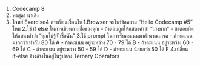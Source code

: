 1. Codecamp 8
2. พรสุดา  นาเลิง
3. โจทย์ 
Exercise4 การเขียนเงื่อนไข
    1.Browser จะโชว์ข้อความ “Hello Codecamp #5” ไหม
    2.ใช้ if else ในการเขียนถามชื่อของคุณ
        - ถ้าตอบถูกให้แสดงคำว่า “เก่งมาก”
        - ถ้าตอบผิดให้แสดงคำว่า “คุณไม่รู้จักชื่อฉัน”
    3.ใช้ prompt ในการรับคะแนนมาคำนวณเกรด
        - ถ้าคะแนน มากกว่าเท่ากับ 80    ได้ A
        - ถ้าคะแนน อยู่ระหว่าง 70 - 79     ได้ B
        - ถ้าคะแนน อยู่ระหว่าง 60 - 69     ได้ C
        - ถ้าคะแนน อยู่ระหว่าง 50 - 59     ได้ D
        - ถ้าคะแนน น้อยกว่า 50            ได้ F
    4.เปลี่ยน if-else ข้างล่างในอยู่ในรูปของ Ternary Operators